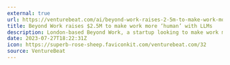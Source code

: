 ```yaml
---
external: true
url: https://venturebeat.com/ai/beyond-work-raises-2-5m-to-make-work-more-human-with-llms/
title: Beyond Work raises $2.5M to make work more ‘human’ with LLMs
description: London-based Beyond Work, a startup looking to make work more human with LLMs, today announced $2.5 million in pre-seed funding.
date: 2023-07-27T18:22:31Z
icon: https://superb-rose-sheep.faviconkit.com/venturebeat.com/32
source: VentureBeat
---
```

